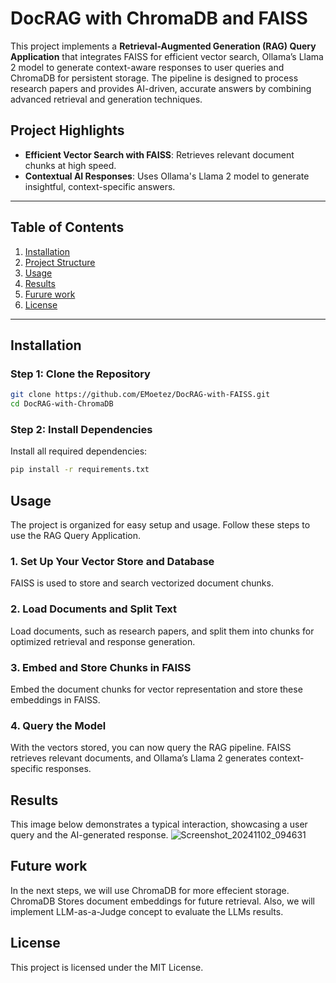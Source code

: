 # **DocRAG with ChromaDB and FAISS**

This project implements a **Retrieval-Augmented Generation (RAG) Query Application** that integrates FAISS for efficient vector search, Ollama’s Llama 2 model to generate context-aware responses to user queries and ChromaDB for persistent storage. The pipeline is designed to process research papers and provides AI-driven, accurate answers by combining advanced retrieval and generation techniques.

## Project Highlights
- **Efficient Vector Search with FAISS**: Retrieves relevant document chunks at high speed.
- **Contextual AI Responses**: Uses Ollama's Llama 2 model to generate insightful, context-specific answers.
---

## Table of Contents
1. [Installation](#installation)
2. [Project Structure](#project-structure)
3. [Usage](#usage)
4. [Results](#results)
5. [Furure work](#Future-work)
6. [License](#license)

---

## Installation

### Step 1: Clone the Repository
```bash
git clone https://github.com/EMoetez/DocRAG-with-FAISS.git
cd DocRAG-with-ChromaDB
```
### Step 2: Install Dependencies
Install all required dependencies:
```bash
pip install -r requirements.txt
```
## Usage
The project is organized for easy setup and usage. Follow these steps to use the RAG Query Application.

### 1. Set Up Your Vector Store and Database
FAISS is used to store and search vectorized document chunks.

### 2. Load Documents and Split Text
Load documents, such as research papers, and split them into chunks for optimized retrieval and response generation.

### 3. Embed and Store Chunks in FAISS
Embed the document chunks for vector representation and store these embeddings in FAISS.

### 4. Query the Model
With the vectors stored, you can now query the RAG pipeline. FAISS retrieves relevant documents, and Ollama’s Llama 2 generates context-specific responses.

## Results

This image below demonstrates a typical interaction, showcasing a user query and the AI-generated response.
![Screenshot_20241102_094631](https://github.com/user-attachments/assets/e4e5558d-c495-43ca-841a-df8044f297dc)

## Future work
In the next steps, we will use ChromaDB for more effecient storage. ChromaDB Stores document embeddings for future retrieval. Also, we will implement LLM-as-a-Judge concept to evaluate the LLMs results.

## License
This project is licensed under the MIT License.




